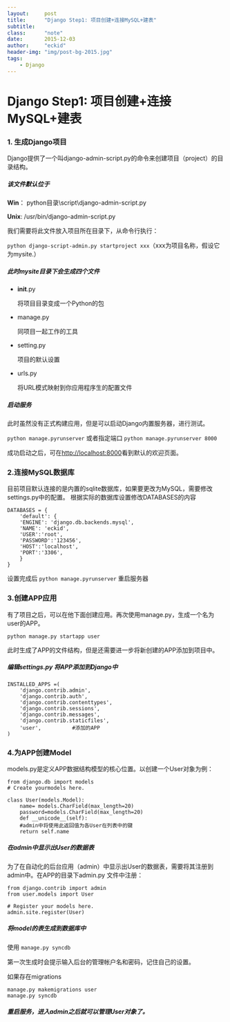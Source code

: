 ```yaml
---
layout:     post
title:      "Django Step1: 项目创建+连接MySQL+建表"
subtitle:   
class:		"note"
date:       2015-12-03 
author:     "eckid"
header-img: "img/post-bg-2015.jpg"
tags:
    - Django
---
```


# Django Step1: 项目创建+连接MySQL+建表

### 1. 生成Django项目
Django提供了一个叫django-admin-script.py的命令来创建项目（project）的目录结构。

##### **该文件默认位于** 

**Win**：  python目录\script\django-admin-script.py 

**Unix**:  /usr/bin/django-admin-script.py

我们需要将此文件放入项目所在目录下，从命令行执行：

`python django-script-admin.py startproject xxx`（xxx为项目名称，假设它为mysite.）


##### 此时mysite目录下会生成四个文件

- __init__.py	
	
	将项目目录变成一个Python的包

- manage.py

	同项目一起工作的工具

- setting.py

	项目的默认设置

- urls.py

	将URL模式映射到你应用程序生的配置文件

##### 启动服务
此时虽然没有正式构建应用，但是可以启动Django内置服务器，进行测试。

`python manage.pyrunserver` 或者指定端口 `python manage.pyrunserver 8000`

成功启动之后，可在[http://localhost:8000](http://localhost:8000)看到默认的欢迎页面。


### 2.连接MySQL数据库
目前项目默认连接的是内置的sqlite数据库，如果要更改为MySQL，需要修改settings.py中的配置。
根据实际的数据库设置修改DATABASES的内容      

	DATABASES = {
    	'default': {
        'ENGINE': 'django.db.backends.mysql',
        'NAME': 'eckid',
        'USER':'root',
        'PASSWORD':'123456',
        'HOST':'localhost',
        'PORT':'3306',
    	}
	}


设置完成后 `python manage.pyrunserver` 重启服务器

### 3.创建APP应用
有了项目之后，可以在他下面创建应用。再次使用manage.py，生成一个名为user的APP。

`python manage.py startapp user`

 此时生成了APP的文件结构，但是还需要进一步将新创建的APP添加到项目中。

##### 编辑settings.py 将APP添加到Django中

	INSTALLED_APPS =(
    	'django.contrib.admin',
    	'django.contrib.auth',
    	'django.contrib.contenttypes',
    	'django.contrib.sessions',
    	'django.contrib.messages',
    	'django.contrib.staticfiles',
    	'user',          #添加的APP
	)

### 4.为APP创建Model

models.py是定义APP数据结构模型的核心位置。以创建一个User对象为例：

	
	from django.db import models 
	# Create yourmodels here.

	class User(models.Model):
		name= models.CharField(max_length=20)
		password=models.CharField(max_length=20)
		def __unicode__(self):           
		#admin中将使用此返回值为各User在列表中的键
		return self.name


##### 在admin中显示出User的数据表
为了在自动化的后台应用（admin）中显示出User的数据表，需要将其注册到admin中。在APP的目录下admin.py 文件中注册：
	
	from django.contrib import admin
	from user.models import User
 
	# Register your models here.
	admin.site.register(User)


##### 将model的表生成到数据库中
使用
`manage.py syncdb`

第一次生成时会提示输入后台的管理帐户名和密码，记住自己的设置。

如果存在migrations

	manage.py makemigrations user
	manage.py syncdb



##### 重启服务，进入admin之后就可以管理User对象了。